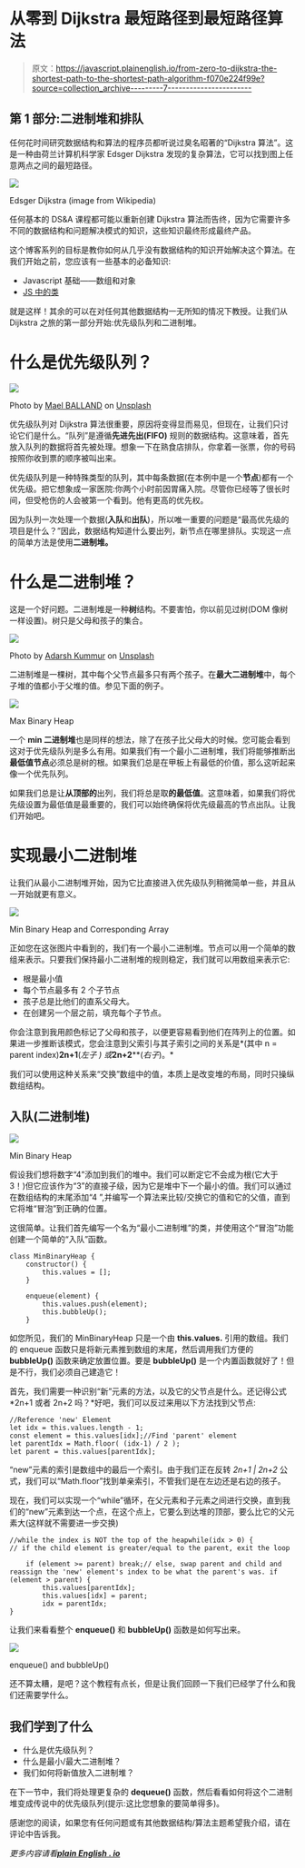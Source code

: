 # 从零到 Dijkstra 最短路径到最短路径算法

> 原文：<https://javascript.plainenglish.io/from-zero-to-dijkstra-the-shortest-path-to-the-shortest-path-algorithm-f070e224f99e?source=collection_archive---------7----------------------->

## 第 1 部分:二进制堆和排队

任何花时间研究数据结构和算法的程序员都听说过臭名昭著的“Dijkstra 算法”。这是一种由荷兰计算机科学家 Edsger Dijkstra 发现的复杂算法，它可以找到图上任意两点之间的最短路径。

![](img/4a95e481647cd8320d5e18a04b784a88.png)

Edsger Dijkstra (image from Wikipedia)

任何基本的 DS&A 课程都可能以重新创建 Dijkstra 算法而告终，因为它需要许多不同的数据结构和问题解决模式的知识，这些知识最终形成最终产品。

这个博客系列的目标是教你如何从几乎没有数据结构的知识开始解决这个算法。在我们开始之前，您应该有一些基本的必备知识:

*   Javascript 基础——数组和对象
*   [JS 中的类](https://developer.mozilla.org/en-US/docs/Web/JavaScript/Reference/Classes)

就是这样！其余的可以在对任何其他数据结构一无所知的情况下教授。让我们从 Dijkstra 之旅的第一部分开始:优先级队列和二进制堆。

# 什么是优先级队列？

![](img/0fbbd7522b20842df78d45f1c6dfbbb0.png)

Photo by [Mael BALLAND](https://unsplash.com/@mael_balland?utm_source=medium&utm_medium=referral) on [Unsplash](https://unsplash.com?utm_source=medium&utm_medium=referral)

优先级队列对 Dijkstra 算法很重要，原因将变得显而易见，但现在，让我们只讨论它们是什么。“队列”是遵循**先进先出(FIFO)** 规则的数据结构。这意味着，首先放入队列的数据将首先被处理。想象一下在熟食店排队，你拿着一张票，你的号码按照你收到票的顺序被叫出来。

优先级队列是一种特殊类型的队列，其中每条数据(在本例中是一个**节点**)都有一个优先级。把它想象成一家医院:你两个小时前因胃痛入院。尽管你已经等了很长时间，但受枪伤的人会被第一个看到。他有更高的优先权。

因为队列一次处理一个数据(**入队**和**出队**)，所以唯一重要的问题是“最高优先级的项目是什么？”因此，数据结构知道什么要出列，新节点在哪里排队。实现这一点的简单方法是使用**二进制堆。**

# 什么是二进制堆？

这是一个好问题。二进制堆是一种**树**结构。不要害怕，你以前见过树(DOM 像树一样设置)。树只是父母和孩子的集合。

![](img/9e0bfd6703625862187c9aa40a77c7df.png)

Photo by [Adarsh Kummur](https://unsplash.com/@akummur?utm_source=medium&utm_medium=referral) on [Unsplash](https://unsplash.com?utm_source=medium&utm_medium=referral)

二进制堆是一棵树，其中每个父节点最多只有两个孩子。在**最大二进制堆**中，每个子堆的值都小于父堆的值。参见下面的例子。

![](img/54d1fd1cfbaab01c0e4ddf36c146a029.png)

Max Binary Heap

一个 **min 二进制堆**也是同样的想法，除了在孩子比父母大的时候。您可能会看到这对于优先级队列是多么有用。如果我们有一个最小二进制堆，我们将能够推断出**最低值节点**必须总是树的根。如果我们总是在甲板上有最低的价值，那么这听起来像一个优先队列。

如果我们总是让**从顶部的**出列，我们将总是取**的最低值**。这意味着，如果我们将优先级设置为最低值是最重要的，我们可以始终确保将优先级最高的节点出队。让我们开始吧。

# **实现最小二进制堆**

让我们从最小二进制堆开始，因为它比直接进入优先级队列稍微简单一些，并且从一开始就更有意义。

![](img/730da0ea1c512dae7f635ca5942f79c3.png)

Min Binary Heap and Corresponding Array

正如您在这张图片中看到的，我们有一个最小二进制堆。节点可以用一个简单的数组来表示。只要我们保持最小二进制堆的规则稳定，我们就可以用数组来表示它:

*   根是最小值
*   每个节点最多有 2 个子节点
*   孩子总是比他们的直系父母大。
*   在创建另一个层之前，填充每个子节点。

你会注意到我用颜色标记了父母和孩子，以便更容易看到他们在阵列上的位置。如果进一步推断该模式，您会注意到父索引与其子索引之间的关系是*(其中 n = parent index)****2n+1****(*左子 *)* 或***2n+2****(*右子*)。*

我们可以使用这种关系来“交换”数组中的值，本质上是改变堆的布局，同时只操纵数组结构。

## **入队(二进制堆)**

![](img/730da0ea1c512dae7f635ca5942f79c3.png)

Min Binary Heap

假设我们想将数字“4”添加到我们的堆中。我们可以断定它不会成为根(它大于 3！)但它应该作为“3”的直接子级，因为它是堆中下一个最小的值。我们可以通过在数组结构的末尾添加“4 ”,并编写一个算法来比较/交换它的值和它的父值，直到它将堆“冒泡”到正确的位置。

这很简单。让我们首先编写一个名为“最小二进制堆”的类，并使用这个“冒泡”功能创建一个简单的“入队”函数。

```
class MinBinaryHeap {
    constructor() {
        this.values = [];
    }

    enqueue(element) {
        this.values.push(element);
        this.bubbleUp();
    }
```

如您所见，我们的 MinBinaryHeap 只是一个由 **this.values.** 引用的数组。我们的 enqueue 函数只是将新元素推到数组的末尾，然后调用我们方便的 **bubbleUp()** 函数来确定放置位置。要是 **bubbleUp()** 是一个内置函数就好了！但是不行，我们必须自己建造它！

首先，我们需要一种识别“新”元素的方法，以及它的父节点是什么。还记得公式 *2n+1 或者 2n+2 吗？*好吧，我们可以反过来用以下方法找到父节点:

```
//Reference 'new' Element
let idx = this.values.length - 1;
const element = this.values[idx];//Find 'parent' element
let parentIdx = Math.floor( (idx-1) / 2 );
let parent = this.values[parentIdx];
```

“new”元素的索引是数组中的最后一个索引。由于我们正在反转 *2n+1 | 2n+2* 公式，我们可以“Math.floor”找到单亲索引，不管我们是在左边还是右边的孩子。

现在，我们可以实现一个“while”循环，在父元素和子元素之间进行交换，直到我们的“new”元素到达一个点，在这个点上，它要么到达堆的顶部，要么比它的父元素大(这样就不需要进一步交换)

```
//while the index is NOT the top of the heapwhile(idx > 0) {
// if the child element is greater/equal to the parent, exit the loop

    if (element >= parent) break;// else, swap parent and child and reassign the 'new' element's index to be what the parent's was. if (element > parent) {
        this.values[parentIdx];
        this.values[idx] = parent;
        idx = parentIdx;
}
```

让我们来看看整个 **enqueue()** 和 **bubbleUp()** 函数是如何写出来。

![](img/43f245296e5f4680bdc09662f8de20b0.png)

enqueue() and bubbleUp()

还不算太糟，是吧？这个教程有点长，但是让我们回顾一下我们已经学了什么和我们还需要学什么。

## 我们学到了什么

*   什么是优先级队列？
*   什么是最小/最大二进制堆？
*   我们如何将新值放入二进制堆？

在下一节中，我们将处理更复杂的 **dequeue()** 函数，然后看看如何将这个二进制堆变成传说中的优先级队列(提示:这比您想象的要简单得多)。

感谢您的阅读，如果您有任何问题或有其他数据结构/算法主题希望我介绍，请在评论中告诉我。

*更多内容请看*[***plain English . io***](http://plainenglish.io)